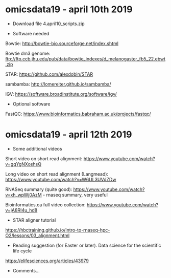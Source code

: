 # omicsdata19 - april 10th 2019

- Download file 4.april10_scripts.zip

- Software needed

Bowtie: http://bowtie-bio.sourceforge.net/index.shtml

Bowtie dm3 genome: ftp://ftp.ccb.jhu.edu/pub/data/bowtie_indexes/d_melanogaster_fb5_22.ebwt.zip

STAR: https://github.com/alexdobin/STAR

sambamba: http://lomereiter.github.io/sambamba/

IGV: https://software.broadinstitute.org/software/igv/

- Optional software

FastQC: https://www.bioinformatics.babraham.ac.uk/projects/fastqc/

# omicsdata19 - april 12th 2019

- Some additional videos

Short video on short read alignment: https://www.youtube.com/watch?v=gqYgNXoshsQ

Long video on short read alignment (Langmead): https://www.youtube.com/watch?v=W6UL3UVdZDw

RNASeq summary (quite good): https://www.youtube.com/watch?v=xh_wpWj0AzM - rnaseq summary, very useful

Bioinformatics.ca full video collection: https://www.youtube.com/watch?v=jA8RI4u_hd8

- STAR aligner tutorial

https://hbctraining.github.io/Intro-to-rnaseq-hpc-O2/lessons/03_alignment.html

- Reading suggestion (for Easter or later). Data science for the scientific life cycle

https://elifesciences.org/articles/43979

- Comments...
